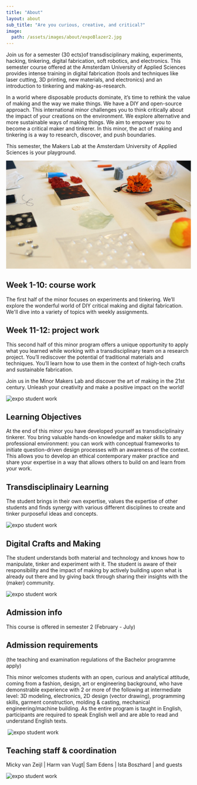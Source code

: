 ```yaml
---
title: "About"
layout: about
sub_title: "Are you curious, creative, and critical?"
image: 
  path: /assets/images/about/expoBlazer2.jpg
---
```


Join us for a semester (30 ects)of transdisciplinary making, experiments, hacking, tinkering, digital fabrication, soft robotics, and electronics. This semester course offered at the Amsterdam University of Applied Sciences provides intense training in digital fabrication (tools and techniques like laser cutting, 3D printing, new materials, and electronics) and an introduction to tinkering and making-as-research.

In a world where disposable products dominate, it’s time to rethink the value of making and the way we make things. We have a DIY and open-source approach. This international minor challenges you to think critically about the impact of your creations on the environment. We explore alternative and more sustainable ways of making things. We aim to empower you to become a critical maker and tinkerer. In this minor, the act of making and tinkering is a way to research, discover, and push boundaries. 

This semester, the Makers Lab at the Amsterdam University of Applied Sciences is your playground.

![expo student work](assets/images/about/expoSamples.jpg)



## Week 1-10: course work
The first half of the minor focuses on experiments and tinkering. We’ll explore the wonderful world of DIY critical making and digital fabrication. We'll dive into a variety of topics with weekly assignments.


## Week 11-12: project work
This second half of this minor program offers a unique opportunity to apply what you learned while working with a transdisciplinary team on a research project. You’ll rediscover the potential of traditional materials and techniques. You’ll learn how to use them in the context of high-tech crafts and sustainable fabrication. 

Join us in the Minor Makers Lab and discover the art of making in the 21st century. Unleash your creativity and make a positive impact on the world!

![expo student work](../assets/images/about/studentsMinor.jpg)

## Learning Objectives
At the end of this minor you have developed yourself as transdisciplinairy tinkerer. You bring valuable hands-on knowledge and maker skills to any professional environment: you can work with conceptual frameworks to initiate question-driven design processes with an awareness of the context. This allows you to develop an ethical contemporary maker practice and share your expertise in a way that allows others to build on and learn from your work.

## Transdisciplinairy Learning
The student brings in their own expertise, values the expertise of other students and finds synergy with various different disciplines to create and tinker purposeful ideas and concepts.

![expo student work](../../assets/images/about/studentsMinor3.jpg)

## Digital Crafts and Making
The student understands both material and technology and knows how to manipulate, tinker and experiment with it. The student is aware of their responsibility and the impact of making by actively building upon what is already out there and by giving back through sharing their insights with the (maker) community.

![expo student work](../../assets/images/about/studentsMinor4.jpg)

## Admission info
This course is offered in semester 2 (February - July)

## Admission requirements

(the teaching and examination regulations of the Bachelor programme apply)

This minor welcomes students with an open, curious and analytical attitude, coming from a fashion, design, art or engineering background, who have demonstrable experience with 2 or more of the following at intermediate level: 3D modeling, electronics, 2D design (vector drawing), programming skills, garment construction, molding & casting, mechanical engineering/machine building. As the entire program is taught in English, participants are required to speak English well and are able to read and understand English texts.

​
![expo student work](../../assets/images/about/expoSun.jpg)

## Teaching staff & coordination
​​Micky van Zeijl | Harm van Vugt| Sam Edens | Ista Boszhard | and guests

![expo student work](../../assets/images/about/studentsMinor2.jpg)

